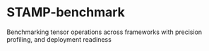 # STAMP-benchmark
Benchmarking tensor operations across frameworks with precision profiling, and deployment readiness
